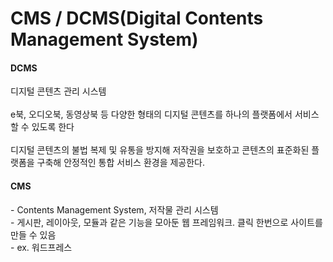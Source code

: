 # CMS / DCMS(Digital Contents Management System)

#### DCMS <a href="#dcms-1" id="dcms-1"></a>

디지털 콘텐츠 관리 시스템\
\
e북, 오디오북, 동영상북 등 다양한 형태의 디지털 콘텐츠를 하나의 플랫폼에서 서비스 할 수 있도록 한다\
\
디지털 콘텐츠의 불법 복제 및 유통을 방지해 저작권을 보호하고 콘텐츠의 표준화된 플랫폼을 구축해 안정적인 통합 서비스 환경을 제공한다.

#### CMS <a href="#cms-1" id="cms-1"></a>

\- Contents Management System, 저작물 관리 시스템\
\- 게시판, 레이아웃, 모듈과 같은 기능을 모아둔 웹 프레임워크. 클릭 한번으로 사이트를 만들 수 있음\
\- ex. 워드프레스
